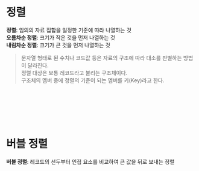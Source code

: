 # 정렬
**정렬**: 임의의 자료 집합을 일정한 기준에 따라 나열하는 것  
**오름차순 정렬**: 크기가 작은 것을 먼저 나열하는 것  
**내림차순 정렬**: 크기가 큰 것을 먼저 나열하는 것   
> 문자열 형태로 된 수치나 코드값 등은 자료의 구조에 따라 대소를 판별하는 방법이 달라진다.  
> 정렬 대상은 보통 레코드라고 불리는 구조체이다.  
> 구조체의 멤버 중에 정렬의 기준이 되는 멤버를 키(Key)라고 한다.  

<br><br><br><br><br>
# 버블 정렬 
**버블 정렬**: 레코드의 선두부터 인접 요소를 비교하여 큰 값을 뒤로 보내는 정렬 
